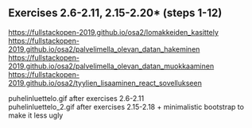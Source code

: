 ## Exercises 2.6-2.11, 2.15-2.20* (steps 1-12)
https://fullstackopen-2019.github.io/osa2/lomakkeiden_kasittely    
https://fullstackopen-2019.github.io/osa2/palvelimella_olevan_datan_hakeminen    
https://fullstackopen-2019.github.io/osa2/palvelimella_olevan_datan_muokkaaminen    
https://fullstackopen-2019.github.io/osa2/tyylien_lisaaminen_react_sovellukseen    

puhelinluettelo.gif	after exercises 2.6-2.11    
puhelinluettelo_2.gif after exercises 2.15-2.18 + minimalistic bootstrap to make it less ugly    
